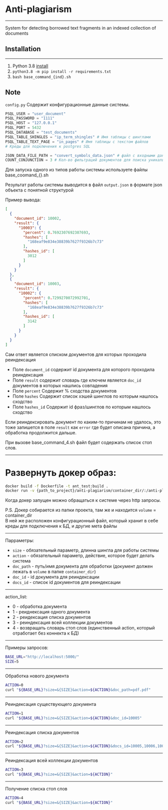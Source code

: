 Anti-plagiarism
===========
---

System for detecting borrowed text fragments in an indexed collection of documents


## Installation

___

1) Python 3.8 [install](https://linuxize.com/post/how-to-install-python-3-8-on-ubuntu-18-04/)
5) ```python3.8 -m pip install -r requirements.txt```
6) ```bash base_command_{ind}.sh```

## Note
 
```config.py``` Содержит конфигурационные данные системы. 
```python
PSQL_USER = "user_document" 
PSQL_PASSWORD = "1111"
PSQL_HOST = "127.0.0.1"
PSQL_PORT = 5432
PSQL_DATABASE = "test_documents"
PSQL_TABLE_SHINGLES = "ip_term_shingles" # Имя таблицы с шинглами
PSQL_TABLE_TEXT_PAGE = "in_pages" # Имя таблицы с текстом файлов
# Креды для подключения к postgres SQL 

JSON_DATA_FILE_PATH = "convert_symbols_data.json" # файл с входными данными
COUNT_CONJUNCTION = 3 # Кол-во фильтраций документов для поиска уникальных заимствований
```
Для запуска одного из типов работы системы используете файлы base_coomand_{}.sh

Результат работы системы выводится в файл ```output.json``` в формате json объекта с понятной структурой  

Пример вывода:
```json
[
  {
    "document_id": 10002,
    "result": {
      "10003": {
        "percent": 0.7692307692307693,
        "hashes": [
          "168eaf9e834e38839b7627f9326b7c73"
        ],
        "hashes_id": [
          3012
        ]
      }
    }
  },
  {
    "document_id": 10003,
    "result": {
      "10002": {
        "percent": 0.7299270072992701,
        "hashes": [
          "168eaf9e834e38839b7627f9326b7c73"
        ],
        "hashes_id": [
          3142
        ]
      }
    }
  }
]
```
Сам ответ является списком документов для которых проходила реиндексация
+ Поле ```document_id``` содержит id документа для которого проходила реиндексация
+ Поле ```result``` содержит словарь где ключем является ```doc_id``` документов в которых нашлись совпадения
+ Поле ```percent``` Содержит % сходства документов
+ Поле ```hashes``` Содержит список хэшей шинглов по которым нашлось сходство
+ Поле ```hashes_id``` Содержит id фраз/шинглов по которым нашлось сходство

Если реиндексировать документ по каким-то причинам не удалось, это тоже запишется в поле ```result``` как ```error```
где будет описана причина, а обработка продолжится дальше.

При вызове base_command_4.sh файл будет содержать список стоп слов.

___
# Развернуть докер образ:
```bash
docker build -f Dockerfile -t ant_test:build .
docker run -v {path_to_project}/anti-plagiarism/container_dir/:/anti-plagiarism/container_dir --name ant_dir -d -p 5000:5000 ant_test:build
```
Когда докер запущен можно обращаться к системе через http запросы.

P.S. Докер собирается из папки проекта, там же и находится ```volume``` = container_dir   
В ней же расположен конфигурационный файл, который хранит в себе креды для подключения к БД, и другие мета файлы
___
Парраметры:
+ ```size``` - обязательный параметр, длинна шингла для работы системы
+ ```action``` - обязательный параметр, действие, которое будет делать система
+ ```doc_path``` - путь/имя документа для обработки (документ должен лежать в ```volume``` в папке ```container_dir```)
+ ```doc_id``` - id документа для реиндексации
+ ```docs_id``` - список id документов для реиндексации
___
action_list:
+ 0 - обработка документа
+ 1 - реиднексация одного документа
+ 2 - реидексация списка документов
+ 3 - реиндексация всей коллекции документов
+ 4 - возвращать словарь стоп слов (единственный action, который отработает без коннекта к БД)
___
Примеры запросов:
```bash
BASE_URL="http://localhost:5000/"
SIZE=5
```
___
Обработка нового документа
```bash
ACTION=0
curl "${BASE_URL}?size=&{SIZE}&action=${ACTION}&doc_path=pdf.pdf"
```
___
Реиндексация существующего документа
```bash
ACTION=1
curl "${BASE_URL}?size=&{SIZE}&action=${ACTION}&doc_id=10005"
```
___
Реиндексация списка документов
```bash
ACTION=2
curl "${BASE_URL}?size=&{SIZE}&action=${ACTION}&docs_id=10005,10006,100007,100000"
```
___
Реиндексация всей коллекции документов
```bash
ACTION=3
curl "${BASE_URL}?size=&{SIZE}&action=${ACTION}"
```
___
Получение списка стоп слов 
```bash
ACTION=4
curl "${BASE_URL}?size=&{SIZE}&action=${ACTION}"
```